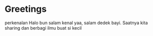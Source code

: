 # Greetings
perkenalan
Halo bun salam kenal yaa, salam dedek bayi. Saatnya kita sharing dan berbagi ilmu buat si kecil
